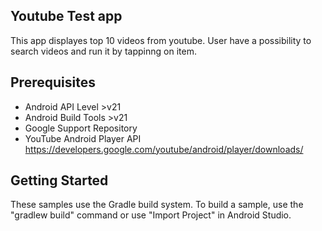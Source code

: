 Youtube Test app
----------------

This app displayes top 10 videos from youtube.
User have a possibility to search videos and run it by tappinng on item.

Prerequisites
--------------

- Android API Level >v21
- Android Build Tools >v21
- Google Support Repository
- YouTube Android Player API https://developers.google.com/youtube/android/player/downloads/ 

Getting Started
---------------

These samples use the Gradle build system. To build a sample, use the
"gradlew build" command or use "Import Project" in Android Studio.